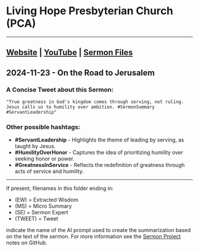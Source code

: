 # Living Hope Presbyterian Church (PCA)
___

## [Website](https://www.livinghopepresbyterian.org/) | [YouTube](https://www.youtube.com/@LivingHopePresbyterianChurch) | [Sermon Files](https://github.com/jobian-ai/LHP-Sermons/tree/f541cdd7fade61b0d743fa669909c2fa05a46ba1/sermons/24-01-14)

## 2024-11-23 - On the Road to Jerusalem

### A Concise Tweet about this Sermon:

```"True greatness in God's kingdom comes through serving, not ruling. Jesus calls us to humility over ambition. #SermonSummary #ServantLeadership"```

### Other possible hashtags:

- **#ServantLeadership** - Highlights the theme of leading by serving, as taught by Jesus.
- **#HumilityOverHonor** - Captures the idea of prioritizing humility over seeking honor or power.
- **#GreatnessInService** - Reflects the redefinition of greatness through acts of service and humility.

___

If present, filenames in this folder ending in:

- (EW) = Extracted Wisdom
- (MS) = Micro Summary
- (SE) =  Sermon Expert
- (TWEET) = Tweet

indicate the name of the AI prompt used to create the summarization based on the text of the sermon.  For more information see the [Sermon Project](https://github.com/jobian-ai/LHP-Sermons/tree/main) notes on GitHub.
